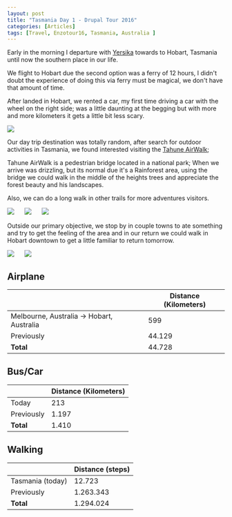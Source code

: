 ```yaml
---
layout: post
title: "Tasmania Day 1 - Drupal Tour 2016"
categories: [Articles]
tags: [Travel, Enzotour16, Tasmania, Australia ]
---
```

Early in the morning I departure with [Yersika](http://yersika.com) towards to Hobart, Tasmania until now the southern place in our life.

We flight to Hobart due the second option was a ferry of 12 hours, I didn't doubt the experience of doing this via ferry must be magical, we don't have that amount of time.

After landed in Hobart, we rented a car, my first time driving a car with the wheel on the right side; was a little daunting at the begging but with more and more kilometers it gets a little bit less scary.

<img style="margin-right: 20px;" src="{{site.url }}/assets/img/tasmania-driving.jpg"/>


Our day trip destination was totally random, after search for outdoor activities in Tasmania, we found interested visiting the [Tahune AirWalk](https://en.wikipedia.org/wiki/Tahune_AirWalk); 

Tahune AirWalk is a pedestrian bridge located in a national park; When we arrive was drizzling, but its normal due it's a Rainforest area, using the bridge we could walk in the middle of the heights trees and appreciate the forest beauty and his landscapes.

Also, we can do a long walk in other trails for more adventures visitors.

<img style="margin-right: 20px;" src="{{site.url }}/assets/img/tasmania-tahune-1.jpg"/>

<img style="margin-right: 20px;" src="{{site.url }}/assets/img/tasmania-tahune-2.jpg"/>

<img style="margin-right: 20px;" src="{{site.url }}/assets/img/tasmania-tahune-3.jpg"/>

Outside our primary objective, we stop by in couple towns to ate something and try to get the feeling of the area and in our return we could walk in Hobart downtown to get a little familiar to return tomorrow.

<img style="margin-right: 20px;" src="{{site.url }}/assets/img/tasmania-hobart-1.jpg"/>

<img style="margin-right: 20px;" src="{{site.url }}/assets/img/tasmania-hobart-2.jpg"/>

## Airplane
|  | Distance (Kilometers) |
|---|---|
| Melbourne, Australia &#8594; Hobart, Australia | 599 | 
| Previously  | 44.129 |
| **Total**  | 44.728 |

## Bus/Car
|  | Distance (Kilometers) |
|---|---|
| Today  |  213    |
| Previously  | 1.197 |
| **Total**  | 1.410 |

## Walking
|  | Distance (steps) |
|---|---|
| Tasmania (today) | 12.723  |
| Previously  | 1.263.343 |
| **Total**  | 1.294.024 |